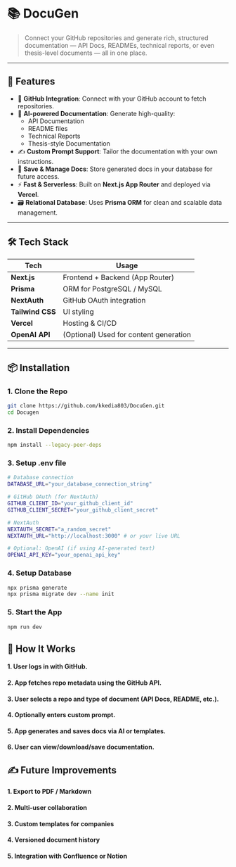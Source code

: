 # 📚 DocuGen

> Connect your GitHub repositories and generate rich, structured documentation — API Docs, READMEs, technical reports, or even thesis-level documents — all in one place.

---

## 🚀 Features

- 🔗 **GitHub Integration**: Connect with your GitHub account to fetch repositories.
- 🧠 **AI-powered Documentation**: Generate high-quality:
  - API Documentation
  - README files
  - Technical Reports
  - Thesis-style Documentation
- ✍️ **Custom Prompt Support**: Tailor the documentation with your own instructions.
- 💾 **Save & Manage Docs**: Store generated docs in your database for future access.
- ⚡ **Fast & Serverless**: Built on **Next.js App Router** and deployed via **Vercel**.
- 🗃️ **Relational Database**: Uses **Prisma ORM** for clean and scalable data management.

---

## 🛠️ Tech Stack

| Tech            | Usage                              |
|-----------------|-------------------------------------|
| **Next.js**     | Frontend + Backend (App Router)     |
| **Prisma**      | ORM for PostgreSQL / MySQL          |
| **NextAuth**    | GitHub OAuth integration            |
| **Tailwind CSS**| UI styling                          |
| **Vercel**      | Hosting & CI/CD                     |
| **OpenAI API**  | (Optional) Used for content generation |

---

## 📦 Installation

### 1. Clone the Repo

```bash
git clone https://github.com/kkedia803/DocuGen.git
cd Docugen
```

### 2. Install Dependencies

```bash
npm install --legacy-peer-deps
```

### 3. Setup .env file


```bash
# Database connection
DATABASE_URL="your_database_connection_string"

# GitHub OAuth (for NextAuth)
GITHUB_CLIENT_ID="your_github_client_id"
GITHUB_CLIENT_SECRET="your_github_client_secret"

# NextAuth
NEXTAUTH_SECRET="a_random_secret"
NEXTAUTH_URL="http://localhost:3000" # or your live URL

# Optional: OpenAI (if using AI-generated text)
OPENAI_API_KEY="your_openai_api_key"
```

### 4. Setup Database

```bash
npx prisma generate
npx prisma migrate dev --name init
```

### 5. Start the App

```bash
npm run dev
```

## 🧠 How It Works

#### 1. User logs in with GitHub.

#### 2. App fetches repo metadata using the GitHub API.

#### 3. User selects a repo and type of document (API Docs, README, etc.).

#### 4. Optionally enters custom prompt.

#### 5. App generates and saves docs via AI or templates.

#### 6. User can view/download/save documentation.


## ✍️ Future Improvements

#### 1. Export to PDF / Markdown

#### 2. Multi-user collaboration

#### 3. Custom templates for companies

#### 4. Versioned document history

#### 5. Integration with Confluence or Notion

